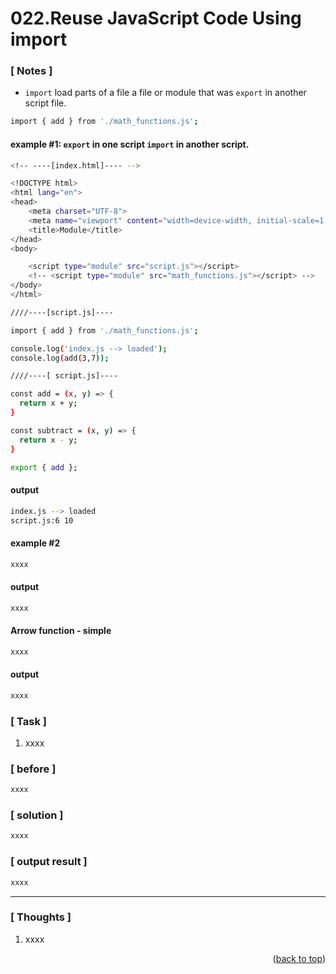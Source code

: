 <a name="topage"></a>

# 022.Reuse JavaScript Code Using import

### [ Notes ]
  * `import` load parts of a file  a file or module that was `export` in another script file. 

```sh
import { add } from './math_functions.js';
```

#### example #1: `export` in one script `import` in another script.

```sh
<!-- ----[index.html]---- -->

<!DOCTYPE html>
<html lang="en">
<head>
    <meta charset="UTF-8">
    <meta name="viewport" content="width=device-width, initial-scale=1.0">
    <title>Module</title>
</head>
<body>

    <script type="module" src="script.js"></script>
    <!-- <script type="module" src="math_functions.js"></script> -->
</body>
</html>
```

```sh
////----[script.js]----

import { add } from './math_functions.js';

console.log('index.js --> loaded');
console.log(add(3,7));
```

```sh
////----[ script.js]----

const add = (x, y) => {
  return x + y;
}

const subtract = (x, y) => {
  return x - y;
}

export { add };
```

#### output
```sh
index.js --> loaded
script.js:6 10
```

#### example #2

```sh
xxxx
```

#### output
```sh
xxxx
```

#### Arrow function - simple

```sh
xxxx
```

#### output
```sh
xxxx
```

### [ Task ]
  1. xxxx


### [ before ]

```sh
xxxx
```

### [ solution ]

```sh
xxxx
```

### [ output result ]

```sh
xxxx
```

-----

### [ Thoughts ]

  1. xxxx
  

<p align="right">(<a href="#topage">back to top</a>)</p>
<br/>
<br/>
